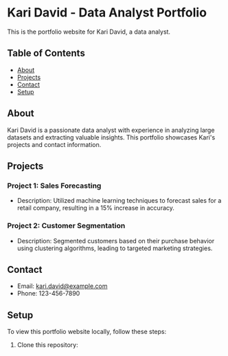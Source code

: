 # Kari David - Data Analyst Portfolio

This is the portfolio website for Kari David, a data analyst.

## Table of Contents

- [About](#about)
- [Projects](#projects)
- [Contact](#contact)
- [Setup](#setup)

## About

Kari David is a passionate data analyst with experience in analyzing large datasets and extracting valuable insights. This portfolio showcases Kari's projects and contact information.

## Projects

### Project 1: Sales Forecasting

- Description: Utilized machine learning techniques to forecast sales for a retail company, resulting in a 15% increase in accuracy.

### Project 2: Customer Segmentation

- Description: Segmented customers based on their purchase behavior using clustering algorithms, leading to targeted marketing strategies.

## Contact

- Email: kari.david@example.com
- Phone: 123-456-7890

## Setup

To view this portfolio website locally, follow these steps:

1. Clone this repository:
